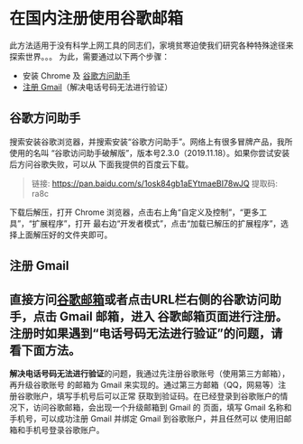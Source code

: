 # 在国内注册使用谷歌邮箱
此方法适用于没有科学上网工具的同志们，家境贫寒迫使我们研究各种特殊途径来探索世界。。。
为此，需要通过以下两个步骤：
* 安装 Chrome 及 [谷歌方问助手](#jump)
* [注册 Gmail](#jump2)（解决电话号码无法进行验证）  
## <a id="jump"> 谷歌方问助手 </a>  
搜索安装谷歌浏览器，并搜索安装“谷歌方问助手”。网络上有很多冒牌产品，我所使用的名叫
“谷歌访问助手破解版”，版本号2.3.0（2019.11.18）。如果你尝试安装后方问谷歌失败，可以从
下面我提供的百度云下载。    

> 链接: https://pan.baidu.com/s/1osk84gb1aEYtmaeBI78wJQ 提取码: ra8c  

下载后解压，打开 Chrome 浏览器，点击右上角“自定义及控制”，“更多工具”，“扩展程序”，打开
最右边“开发者模式”，点击“加载已解压的扩展程序”，选择上面解压好的文件夹即可。  
## <a id="jump2"> 注册 Gmail </a>  
直接方问[谷歌邮箱](www.gmail.com)或者点击URL栏右侧的谷歌访问助手，点击 Gmail 邮箱，进入
谷歌邮箱页面进行注册。注册时如果遇到“电话号码无法进行验证”的问题，请看下面方法。  
---  
**解决电话号码无法进行验证**的问题，我通过先注册谷歌账号（使用第三方邮箱），再升级谷歌账号
的邮箱为 Gmail 来实现的。通过第三方邮箱（QQ，网易等）注册谷歌账户，填写手机号后可以正常
获取到验证码。在已经登录到谷歌账户的情况下，访问谷歌邮箱，会出现一个升级邮箱到 Gmail 的
页面，填写 Gmail 名称和手机号，可以成功注册 Gmail 并绑定 Gmail 到谷歌账户，并且任然可以
使用旧邮箱和手机号登录谷歌账户。
